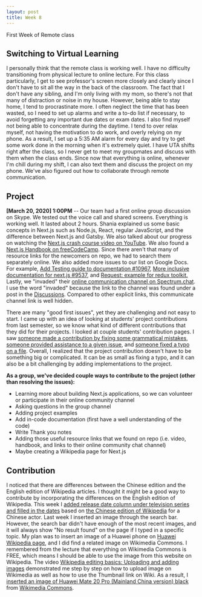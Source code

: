 ```yaml
---
layout: post
title: Week 8
---
```


First Week of Remote class

Switching to Virtual Learning
---

I personally think that the remote class is working well. I have no difficulty transitioning from physical lecture to online lecture. For this class particularly, I get to see professor's screen more closely and clearly since I don't have to sit all the way in the back of the classroom. The fact that I don't have any sibling, and I'm only living with my mom, so there's not that many of distraction or noise in my house. However, being able to stay home, I tend to procrastinate more. I often neglect the time that has been wasted, so I need to set up alarms and write a to-do list if necessary, to avoid forgetting any important due dates or exam dates. I also find myself not being able to concentrate during the daytime. I tend to over relax myself, not having the motivation to do work, and overly relying on my phone. As a result, I set up a 5:35 AM alarm for every day and try to get some work done in the morning when it's extremely quiet. 
I have UTA shifts right after the class, so I never get to meet my groupmates and discuss with them when the class ends. Since now that everything is online, whenever I'm chill during my shift, I can also text them and discuss the project on my phone. We've also figured out how to collaborate through remote communication.

Project
---

**[March 20, 2020] 1:00PM** -- Our team had a first online group discussion on Skype. We tested out the voice call and shared screens. Everything is working well. It lasted about 2 hours. Shania explained us some basic concepts in Next.js such as Node.js, React, regular JavaScript, and the difference between Next.js and Gatsby. We also talked about our progress on watching the [Next.js crash course video on YouTube](https://www.youtube.com/watch?v=IkOVe40Sy0U). We also found a [Next.js Handbook on freeCodeCamp](https://www.freecodecamp.org/news/the-next-js-handbook/). Since there aren't that many of resource links for the newcomers on repo, we had to search them separately online. We also added more issues to our list on Google Docs. For example, [Add Testing guide to documentation #10967](https://github.com/zeit/next.js/issues/10967), [More inclusive documentation for next.js #9537](https://github.com/zeit/next.js/issues/95370), and [Request: example for redux toolkit.](https://github.com/zeit/next.js/issues/11097) Lastly, we "invaded" their [online communication channel on Spectrum.chat](https://spectrum.chat/next-js?tab=chat). I use the word "invaded" because the link to the channel was found under a post in the [Discussions](https://github.com/zeit/next.js/discussions). Compared to other explicit links, this communicate channel link is well hidden.

There are many "good first issues", yet they are challenging and not easy to start. I came up with an idea of looking at students' project contributions from last semester, so we know what kind of different contributions that they did for their projects. I looked at couple students' contribution pages. I saw [someone made a contribution by fixing some grammatical mistakes](https://github.com/hunter-college-ossd-fall-2019/rajsukanya-weekly/blob/gh-pages/contributions.md), [someone provided assistance to a given issue](https://github.com/hunter-college-ossd-fall-2019/Bakainkorp-weekly/blob/gh-pages/contributions.md), and [someone fixed a typo on a file](https://github.com/hunter-college-ossd-fall-2019/ValeroM-weekly/blob/gh-pages/contributions.md). Overall, I realized that the project contribution doesn't have to be something big or complicated. It can be as small as fixing a typo, and it can also be a bit challenging by adding implementations to the project.

**As a group, we've decided couple ways to contribute to the project (other than resolving the issues):**

- Learning more about building Next.js applications, so we can volunteer or participate in their online community channel
- Asking questions in the group channel
- Adding project examples 
- Add in-code documentation (first have a well understanding of the code)
- Write Thank you notes		
- Adding those useful resource links that we found on repo (i.e. video, handbook, and links to their online community chat channel)
- Maybe creating a Wikipedia page for Next.js


Contribution
---

I noticed that there are differences between the Chinese edition and the English edition of Wikipedia articles. I thought it might be a good way to contribute by incorporating the differences on the English edition of Wikipedia. This week I [added release date column under television series and filled in the dates](https://en.wikipedia.org/w/index.php?title=Xiao_Zhan&oldid=946476858) based on [the Chinese edition of Wikipedia](https://zh.wikipedia.org/wiki/%E8%82%96%E6%88%B0) for a Chinese actor. Last week I inserted an image through the search bar. However, the search bar didn't have enough of the most recent images, and it will always show "No result found" on the page if I typed in a specific topic. My plan was to insert an image of a Huawei phone on [Huawei Wikipedia page](https://en.wikipedia.org/wiki/Huawei), and I did find a related image on Wikimedia Commons. I remembered from the lecture that everything on Wikimedia Commons is FREE, which means I should be able to use the image from this website on Wikipedia. The video [Wikipedia editing basics: Uploading and adding images](https://www.youtube.com/watch?v=pAy_kBBqs0U) demonstrated me step by step on how to upload image on Wikimedia as well as how to use the Thumbnail link on Wiki. As a result, I [inserted an image of Huawei Mate 20 Pro (Mainland China version) black](https://en.wikipedia.org/w/index.php?title=Huawei&oldid=946479052) from [Wikimedia Commons](https://commons.wikimedia.org/wiki/File:Huawei_Mate_20_Pro_(Mainland_China_version)_black.jpg). 
 

 

